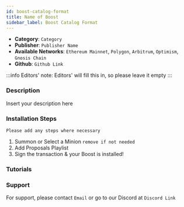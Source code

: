 ```yaml
---
id: boost-catalog-format
title: Name of Boost 
sidebar_label: Boost Catalog Format
---
```


* **Category**: `Category`
* **Publisher**: `Publisher Name`
* **Available Networks**: `Ethereum Mainnet`,  `Polygon`, `Arbitrum`, `Optimism`, `Gnosis Chain`
* **Github**: `Github Link`

:::info
Editors' note: Editors' will fill this in, so please leave it empty
::: 
### Description 

Insert your description here 

### Installation Steps 

`Please add any steps where necessary` 
1. Summon or Select a Minion `remove if not needed`
2. Add Proposals Playlist
3. Sign the transaction & your Boost is installed! 

### Tutorials 

### Support 

For support, please contact `Email` or go to our Discord at `Discord Link`
